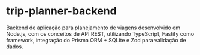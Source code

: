 ﻿# trip-planner-backend
Backend de aplicação para planejamento de viagens desenvolvido em Node.js, com os conceitos de API REST, utilizando TypeScript, Fastify como framework, integração do Prisma ORM + SQLite e Zod para validação de dados.
